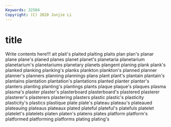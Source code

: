 ```yaml
---
Keywords: 32504
Copyright: (C) 2020 Junjie Li
---
```


# title

Write contents here!!!
ait 
plait's
plaited 
plaiting 
plaits 
plan 
plan's 
planar 
plane 
plane's 
planed 
planes
planet 
planet's 
planetaria 
planetarium 
planetarium's 
planetariums 
planetary 
planets 
plangent 
planing
plank 
plank's 
planked 
planking 
planking's 
planks 
plankton 
plankton's 
planned 
planner
planner's 
planners 
planning 
plannings 
plans 
plant 
plant's 
plantain 
plantain's 
plantains
plantation 
plantation's 
plantations 
planted 
planter 
planter's 
planters 
planting 
planting's 
plantings
plants 
plaque 
plaque's 
plaques 
plasma 
plasma's 
plaster 
plaster's 
plasterboard 
plasterboard's
plastered 
plasterer 
plasterer's 
plasterers 
plastering 
plasters 
plastic 
plastic's 
plasticity 
plasticity's
plastics 
plastique 
plate 
plate's 
plateau 
plateau's 
plateaued 
plateauing 
plateaus 
plateaux
plated 
plateful 
plateful's 
platefuls 
platelet 
platelet's 
platelets 
platen 
platen's 
platens
plates 
platform 
platform's 
platformed 
platforming 
platforms 
plating 
plating's 
